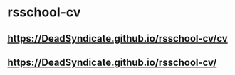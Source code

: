 # rsschool-cv
## https://DeadSyndicate.github.io/rsschool-cv/cv
## https://DeadSyndicate.github.io/rsschool-cv/
